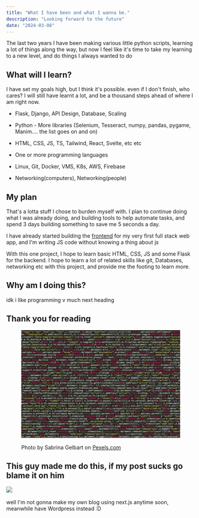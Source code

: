 ```yaml
---
title: "What I have been and what I wanna be."
description: "Looking forward to the future"
date: "2024-03-08"
---
```


The last two years I have been making various little python scripts, learning a lot of things along the way, but now I feel like it's time to take my learning to a new level, and do things I always wanted to do

## What will I learn?

I have set my goals high, but I think it's possible. even if I don't finish, who cares? I will still have learnt a lot, and be a thousand steps ahead of where I am right now.

- Flask, Django, API Design, Database, Scaling

- Python - More libraries (Selenium, Tesseract, numpy, pandas, pygame, Manim.... the list goes on and on)

- HTML, CSS, JS, TS, Tailwind, React, Svelte, etc etc

- One or more programming languages

- Linux, Git, Docker, VMS, K8s, AWS, Firebase

- Networking(computers), Networking(people)

## My plan

That's a lotta stuff I chose to burden myself with. I plan to continue doing what I was already doing, and building tools to help automate tasks, and spend 3 days building something to save me 5 seconds a day.

I have already started building the [frontend](https://milktrack.netlify.app/) for my very first full stack web app, and I'm writing JS code without knowing a thing about js

With this one project, I hope to learn basic HTML, CSS, JS and some Flask for the backend. I hope to learn a lot of related skills like git, Databases, networking etc with this project, and provide me the footing to learn more.

## Why am I doing this?

idk i like programming v much next heading

## Thank you for reading

<figure>

![](images/pexels-photo-249798.jpg)

<figcaption>

Photo by Sabrina Gelbart on [Pexels.com](https://www.pexels.com/photo/full-frame-shot-of-abstract-pattern-249798/)

</figcaption>

</figure>

## This guy made me do this, if my post sucks go blame it on him

![](https://blogtrimpta.wordpress.com/wp-content/uploads/2024/03/image.png?w=690)

well I'm not gonna make my own blog using next.js anytime soon, meanwhile have Wordpress instead :D
